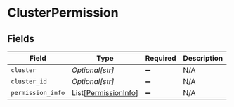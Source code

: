 # ClusterPermission


## Fields

| Field                                                         | Type                                                          | Required                                                      | Description                                                   |
| ------------------------------------------------------------- | ------------------------------------------------------------- | ------------------------------------------------------------- | ------------------------------------------------------------- |
| `cluster`                                                     | *Optional[str]*                                               | :heavy_minus_sign:                                            | N/A                                                           |
| `cluster_id`                                                  | *Optional[str]*                                               | :heavy_minus_sign:                                            | N/A                                                           |
| `permission_info`                                             | List[[PermissionInfo](../../models/shared/permissioninfo.md)] | :heavy_minus_sign:                                            | N/A                                                           |